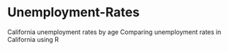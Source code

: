# Unemployment-Rates
California unemployment rates by age
Comparing unemployment rates in California using R 
